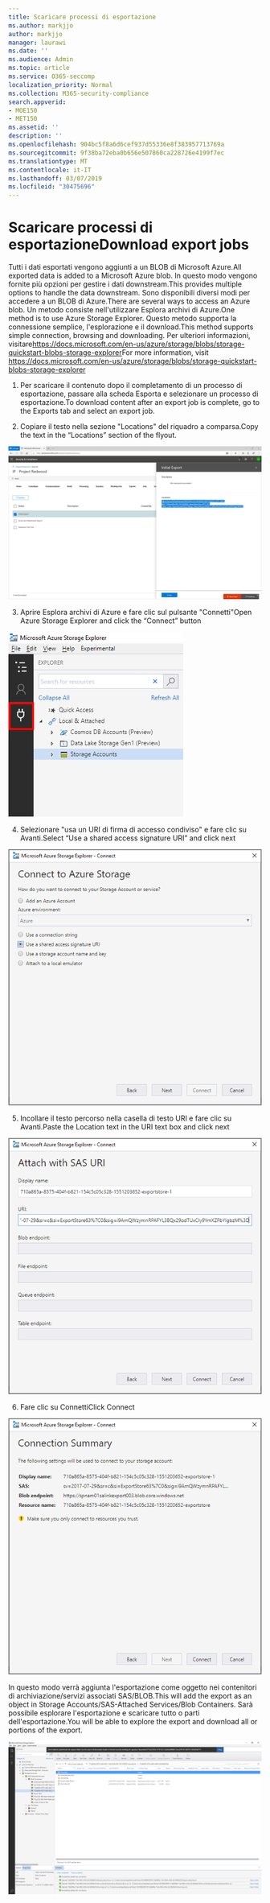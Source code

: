 ```yaml
---
title: Scaricare processi di esportazione
ms.author: markjjo
author: markjjo
manager: laurawi
ms.date: ''
ms.audience: Admin
ms.topic: article
ms.service: O365-seccomp
localization_priority: Normal
ms.collection: M365-security-compliance
search.appverid:
- MOE150
- MET150
ms.assetid: ''
description: ''
ms.openlocfilehash: 904bc5f8a6d6cef937d55336e8f383957713769a
ms.sourcegitcommit: 9f38ba72eba0b656e507860ca228726e4199f7ec
ms.translationtype: MT
ms.contentlocale: it-IT
ms.lasthandoff: 03/07/2019
ms.locfileid: "30475696"
---
```

# <a name="download-export-jobs"></a><span data-ttu-id="45caa-102">Scaricare processi di esportazione</span><span class="sxs-lookup"><span data-stu-id="45caa-102">Download export jobs</span></span>

<span data-ttu-id="45caa-103">Tutti i dati esportati vengono aggiunti a un BLOB di Microsoft Azure.</span><span class="sxs-lookup"><span data-stu-id="45caa-103">All exported data is added to a Microsoft Azure blob.</span></span> <span data-ttu-id="45caa-104">In questo modo vengono fornite più opzioni per gestire i dati downstream.</span><span class="sxs-lookup"><span data-stu-id="45caa-104">This provides multiple options to handle the data downstream.</span></span> <span data-ttu-id="45caa-105">Sono disponibili diversi modi per accedere a un BLOB di Azure.</span><span class="sxs-lookup"><span data-stu-id="45caa-105">There are several ways to access an Azure blob.</span></span> <span data-ttu-id="45caa-106">Un metodo consiste nell'utilizzare Esplora archivi di Azure.</span><span class="sxs-lookup"><span data-stu-id="45caa-106">One method is to use Azure Storage Explorer.</span></span> <span data-ttu-id="45caa-107">Questo metodo supporta la connessione semplice, l'esplorazione e il download.</span><span class="sxs-lookup"><span data-stu-id="45caa-107">This method supports simple connection, browsing and downloading.</span></span> <span data-ttu-id="45caa-108">Per ulteriori informazioni, visitare<https://docs.microsoft.com/en-us/azure/storage/blobs/storage-quickstart-blobs-storage-explorer></span><span class="sxs-lookup"><span data-stu-id="45caa-108">For more information, visit <https://docs.microsoft.com/en-us/azure/storage/blobs/storage-quickstart-blobs-storage-explorer></span></span>

1.  <span data-ttu-id="45caa-109">Per scaricare il contenuto dopo il completamento di un processo di esportazione, passare alla scheda Esporta e selezionare un processo di esportazione.</span><span class="sxs-lookup"><span data-stu-id="45caa-109">To download content after an export job is complete, go to the Exports tab and select an export job.</span></span>

2.  <span data-ttu-id="45caa-110">Copiare il testo nella sezione "Locations" del riquadro a comparsa.</span><span class="sxs-lookup"><span data-stu-id="45caa-110">Copy the text in the “Locations” section of the flyout.</span></span>

![](../media/eDiscoExportJob.png)

3.  <span data-ttu-id="45caa-111">Aprire Esplora archivi di Azure e fare clic sul pulsante "Connetti"</span><span class="sxs-lookup"><span data-stu-id="45caa-111">Open Azure Storage Explorer and click the “Connect” button</span></span>

![](../media/AzureStorageConnect.png)

4.  <span data-ttu-id="45caa-112">Selezionare "usa un URI di firma di accesso condiviso" e fare clic su Avanti.</span><span class="sxs-lookup"><span data-stu-id="45caa-112">Select “Use a shared access signature URI” and click next</span></span>

![](../media/AzureStorageConnect2.png)

5.  <span data-ttu-id="45caa-113">Incollare il testo percorso nella casella di testo URI e fare clic su Avanti.</span><span class="sxs-lookup"><span data-stu-id="45caa-113">Paste the Location text in the URI text box and click next</span></span>

![](../media/AzureStorageConnect3.png)

6.  <span data-ttu-id="45caa-114">Fare clic su Connetti</span><span class="sxs-lookup"><span data-stu-id="45caa-114">Click Connect</span></span>

![](../media/AzureStorageConnect4.png)

<span data-ttu-id="45caa-115">In questo modo verrà aggiunta l'esportazione come oggetto nei contenitori di archiviazione/servizi associati SAS/BLOB.</span><span class="sxs-lookup"><span data-stu-id="45caa-115">This will add the export as an object in Storage Accounts/SAS-Attached Services/Blob Containers.</span></span> <span data-ttu-id="45caa-116">Sarà possibile esplorare l'esportazione e scaricare tutto o parti dell'esportazione.</span><span class="sxs-lookup"><span data-stu-id="45caa-116">You will be able to explore the export and download all or portions of the export.</span></span>

![](../media/AzureStorageConnect5.png)